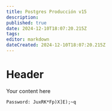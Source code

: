 ```yaml
---
title: Postgres Producción v15
description: 
published: true
date: 2024-12-10T18:07:20.215Z
tags: 
editor: markdown
dateCreated: 2024-12-10T18:07:20.215Z
---
```


# Header
Your content here

```
Password: JuxRK*Fp)X]E);~q
```